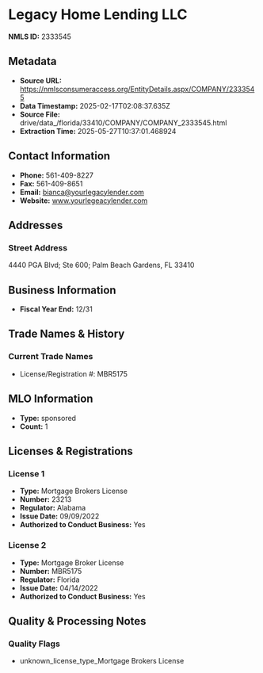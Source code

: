 # Legacy Home Lending LLC

**NMLS ID:** 2333545

## Metadata
- **Source URL:** https://nmlsconsumeraccess.org/EntityDetails.aspx/COMPANY/2333545
- **Data Timestamp:** 2025-02-17T02:08:37.635Z
- **Source File:** drive/data_/florida/33410/COMPANY/COMPANY_2333545.html
- **Extraction Time:** 2025-05-27T10:37:01.468924

## Contact Information
- **Phone:** 561-409-8227
- **Fax:** 561-409-8651
- **Email:** bianca@yourlegacylender.com
- **Website:** www.yourlegeacylender.com

## Addresses
### Street Address
4440 PGA Blvd; Ste 600; Palm Beach Gardens, FL 33410

## Business Information
- **Fiscal Year End:** 12/31

## Trade Names & History
### Current Trade Names
- License/Registration #: MBR5175

## MLO Information
- **Type:** sponsored
- **Count:** 1

## Licenses & Registrations

### License 1
- **Type:** Mortgage Brokers License
- **Number:** 23213
- **Regulator:** Alabama
- **Issue Date:** 09/09/2022
- **Authorized to Conduct Business:** Yes

### License 2
- **Type:** Mortgage Broker License
- **Number:** MBR5175
- **Regulator:** Florida
- **Issue Date:** 04/14/2022
- **Authorized to Conduct Business:** Yes

## Quality & Processing Notes
### Quality Flags
- unknown_license_type_Mortgage Brokers License
